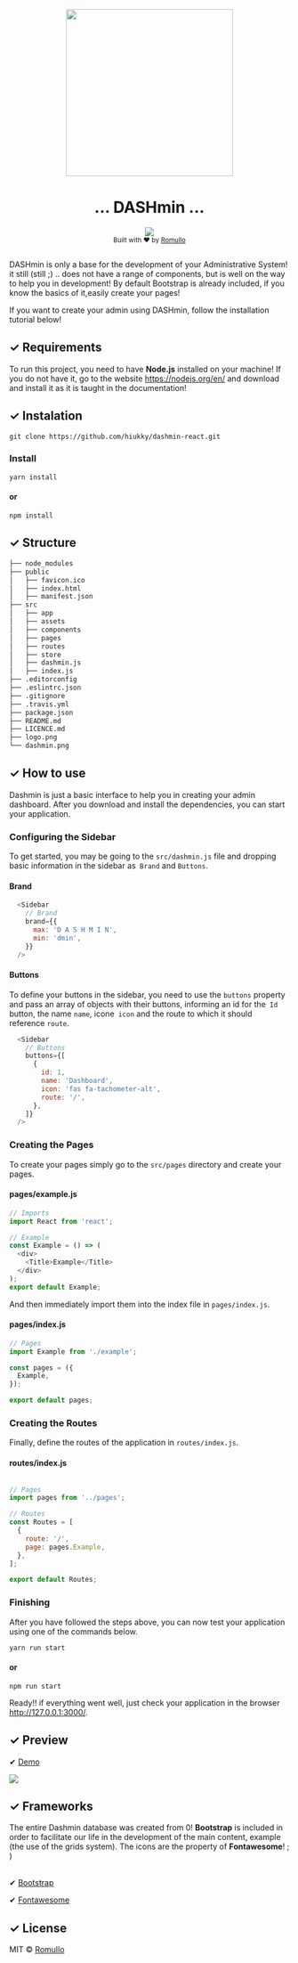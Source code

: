 <div align="center">
    <img src="https://github.com/hiukky/dashmin-react/blob/master/logo.png" width="300x300" height="300" />
    <h1> ... DASHmin ... </h1>
</div>

<div align="center">
  <img src="https://travis-ci.org/hiukky/dashmin-react.svg?branch=master">
</div>

<div align="center">
  <sub>Built with ❤︎ by
  <a href="https://github.com/hiukky">Romullo</a>
  <br><br>
</div>

DASHmin is only a base for the development of your Administrative System! it still (still ;) .. does not have a range of components, but is well on the way to help you in development! By default Bootstrap is already included, if you know the basics of it,easily create your pages!

If you want to create your admin using DASHmin, follow the installation tutorial below!

## &#10003; Requirements

To run this project, you need to have <strong>Node.js</strong> installed on your machine! If you do not have it, go to the website https://nodejs.org/en/ and download and install it as it is taught in the documentation!


## &#10003; Instalation
```
git clone https://github.com/hiukky/dashmin-react.git
```

### Install
```
yarn install
```
#### or
```
npm install
```

## &#10003; Structure
```bash
├── node_modules
├── public
│   ├── favicon.ico
│   ├── index.html
│   ├── manifest.json
├── src
│   ├── app
│   ├── assets
│   ├── components
│   ├── pages
│   ├── routes
│   ├── store
│   ├── dashmin.js
│   ├── index.js
├── .editorconfig
├── .eslintrc.json
├── .gitignore
├── .travis.yml
├── package.json
├── README.md
├── LICENCE.md
├── logo.png
└── dashmin.png
```
## &#10003; How to use

Dashmin is just a basic interface to help you in creating your admin dashboard. After you download and install the dependencies, you can start your application.


### Configuring the Sidebar

To get started, you may be going to the `src/dashmin.js` file and dropping basic information in the sidebar as` Brand` and `Buttons`.

#### Brand

```js
  <Sidebar
    // Brand
    brand={{
      max: 'D A S H M I N',
      min: 'dmin',
    }}
  />
```

#### Buttons

To define your buttons in the sidebar, you need to use the `buttons` property and pass an array of objects with their buttons, informing an id for the` Id` button, the name `name`, icone` icon` and the route to which it should reference `route`.

```js
  <Sidebar
    // Buttons
    buttons={[
      {
        id: 1,
        name: 'Dashboard',
        icon: 'fas fa-tachometer-alt',
        route: '/',
      },
    ]}
  />
```

### Creating the Pages

To create your pages simply go to the `src/pages` directory and create your pages.

#### pages/example.js

```js
// Imports
import React from 'react';

// Example
const Example = () => (
  <div>
    <Title>Example</Title>
  </div>
);
export default Example;
```

And then immediately import them into the index file in `pages/index.js`.

#### pages/index.js

```js
// Pages
import Example from './example';

const pages = ({
  Example,
});

export default pages;
```

### Creating the Routes

Finally, define the routes of the application in `routes/index.js`.

#### routes/index.js

```js

// Pages
import pages from '../pages';

// Routes
const Routes = [
  {
    route: '/',
    page: pages.Example,
  },
];

export default Routes;
```

### Finishing

After you have followed the steps above, you can now test your application using one of the commands below.

```
yarn run start
```
#### or
```
npm run start
```

Ready!! if everything went well, just check your application in the browser http://127.0.0.1:3000/.

## &#10003; Preview
<p>&#10004; <a href="https://hiukky.github.io/dashmin-react/"> Demo </a></p>

<img src="https://github.com/hiukky/dashmin-react/blob/master/dashmin.png" />

## &#10003; Frameworks
<div>
The entire Dashmin database was created from 0! <strong>Bootstrap</strong> is included in order to facilitate our life in the development of the main content, example (the use of the grids system).
The icons are the property of <strong>Fontawesome</strong>! ; )
</div>
<br>
<p>&#10004; <a href="https://getbootstrap.com/"> Bootstrap </a></p>
<p>&#10004; <a href="https://fontawesome.com/"> Fontawesome </a></p>

## &#10003; License

MIT © [Romullo](https://github.com/hiukky)
